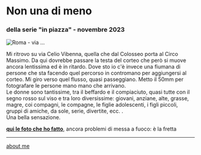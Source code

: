 # Non una di meno 
### della serie "in piazza" - novembre 2023 
 
![](https://i.postimg.cc/63dbH2fH/Screenshot-2025-01-26-183952.png "Roma - via ...")  

Mi ritrovo su via Celio Vibenna, quella che dal Colosseo porta al Circo Massimo. Da qui dovrebbe passare la testa del corteo che però si muove ancora lentissima ed è in ritardo. Dove sto io c'è invece una fiumana di persone che sta facendo quel percorso in contromano per aggiungersi al corteo. Mi  giro verso quel  flusso, quasi passeggiano. Metto il 50mm per fotografare le persone mano mano che arrivano.  
Le donne sono tantissime, tra il beffardo e il compiaciuto, quasi tutte con il segno rosso sul viso e tra loro diversissime: giovani, anziane, alte, grasse, magre, coi compagni, le compagne, le figlie adolescenti, i figli piccoli, gruppi di amiche, da sole, serie, divertite, ecc. .  
Una bella sensazione.   

[**qui le foto che ho fatto**]( https://photos.app.goo.gl/iEr31wFNL9LefoyS6), ancora problemi di messa a fuoco: è la fretta


---  
[about me](https://about.me/cacioman) 

